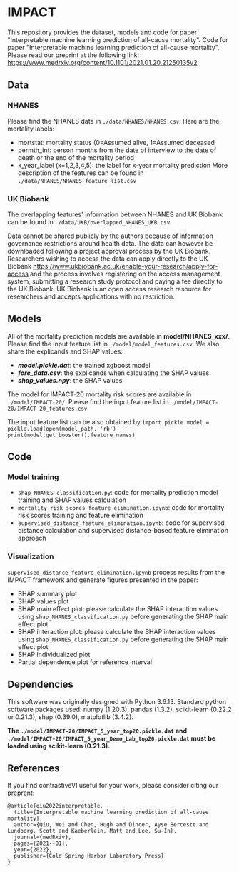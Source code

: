 # IMPACT
This repository provides the dataset, models and code for paper "Interpretable machine learning prediction of all-cause mortality".
Code for paper "Interpretable machine learning prediction of all-cause mortality". Please read our preprint at the following link: https://www.medrxiv.org/content/10.1101/2021.01.20.21250135v2


## Data

### NHANES
Please find the NHANES data in `./data/NHANES/NHANES.csv`.
Here are the mortality labels:
- mortstat: mortality status (0=Assumed alive, 1=Assumed deceased
- permth_int: person months from the date of interview to the date of death or the end of the mortality period
- x_year_label (x=1,2,3,4,5): the label for x-year mortality prediction
More description of the features can be found in `./data/NHANES/NHANES_feature_list.csv`

### UK Biobank
The overlapping features' information between NHANES and UK Biobank can be found in `./data/UKB/overlapped_NHANES_UKB.csv`

Data cannot be shared publicly by the authors because of information governance restrictions around health data. The data can however be downloaded following a project approval process by the UK Biobank. Researchers wishing to access the data can apply directly to the UK Biobank https://www.ukbiobank.ac.uk/enable-your-research/apply-for-access and the process involves registering on the access management system, submitting a research study protocol and paying a fee directly to the UK Biobank. UK Biobank is an open access research resource for researchers and accepts applications with no restriction.

## Models
All of the mortality prediction models are available in **model/NHANES_xxx/**. Please find the input feature list in `./model/model_features.csv`. We also share the explicands and SHAP values:
- **_model.pickle.dat_**: the trained xgboost model
- **_fore_data.csv_**: the explicands when calculating the SHAP values
- **_shap_values.npy_**: the SHAP values

The model for IMPACT-20 mortality risk scores are available in `./model/IMPACT-20/`. Please find the input feature list in `./model/IMPACT-20/IMPACT-20_features.csv`

The input feature list can be also obtained by
    ```
    import pickle
    model = pickle.load(open(model_path, 'rb')
    print(model.get_booster().feature_names)
    ```
## Code
### Model training
- `shap_NHANES_classification.py`: code for mortality prediction model training and SHAP values calculation
- `mortality_risk_scores_feature_elimination.ipynb`: code for mortality risk scores training and feature elimination
- `supervised_distance_feature_elimination.ipynb`: code for supervised distance calculation and supervised distance-based feature elimination approach
### Visualization
`supervised_distance_feature_elimination.ipynb` process results from the IMPACT framework and generate figures presented in the paper:
- SHAP summary plot
- SHAP values plot
- SHAP main effect plot: please calculate the SHAP interaction values using `shap_NHANES_classification.py` before generating the SHAP main effect plot
- SHAP interaction plot: please calculate the SHAP interaction values using `shap_NHANES_classification.py` before generating the SHAP main effect plot
- SHAP individualized plot
- Partial dependence plot for reference interval

## Dependencies 

This software was originally designed with Python 3.6.13. Standard python software packages used: numpy (1.20.3), pandas (1.3.2), scikit-learn (0.22.2 or 0.21.3), shap (0.39.0), matplotlib (3.4.2).

**The `./model/IMPACT-20/IMPACT_5_year_top20.pickle.dat` and `./model/IMPACT-20/IMPACT_5_year_Demo_Lab_top20.pickle.dat` must be loaded using scikit-learn (0.21.3).**

## References

If you find contrastiveVI useful for your work, please consider citing our preprent:

```
@article{qiu2022interpretable,
  title={Interpretable machine learning prediction of all-cause mortality},
  author={Qiu, Wei and Chen, Hugh and Dincer, Ayse Berceste and Lundberg, Scott and Kaeberlein, Matt and Lee, Su-In},
  journal={medRxiv},
  pages={2021--01},
  year={2022},
  publisher={Cold Spring Harbor Laboratory Press}
}
```
